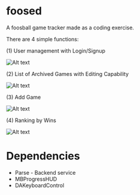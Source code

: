 # foosed
A foosball game tracker made as a coding exercise.

There are 4 simple functions:

(1) User management with Login/Signup

![Alt text](http://i.imgur.com/ibKURm3.png)

(2) List of Archived Games with Editing Capability

![Alt text](http://i.imgur.com/zmtof8D.png)

(3) Add Game

![Alt text](http://i.imgur.com/tJIHZVE.png)

(4) Ranking by Wins

![Alt text](http://i.imgur.com/t0E9fSk.png)




# Dependencies
- Parse - Backend service
- MBProgressHUD
- DAKeyboardControl

